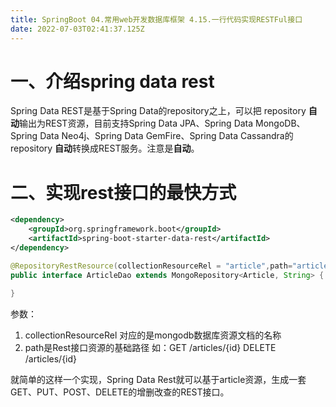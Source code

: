 ```yaml
---
title: SpringBoot 04.常用web开发数据库框架 4.15.一行代码实现RESTFul接口
date: 2022-07-03T02:41:37.125Z
---
```

# 一、介绍spring data rest

Spring Data REST是基于Spring Data的repository之上，可以把 repository **自动**输出为REST资源，目前支持Spring Data JPA、Spring Data MongoDB、Spring Data Neo4j、Spring Data GemFire、Spring Data Cassandra的 repository **自动**转换成REST服务。注意是**自动**。

# 二、实现rest接口的最快方式

```xml
<dependency> 
    <groupId>org.springframework.boot</groupId> 
    <artifactId>spring-boot-starter-data-rest</artifactId> 
</dependency>
```

```java
@RepositoryRestResource(collectionResourceRel = "article",path="articles")
public interface ArticleDao extends MongoRepository<Article, String> {

}
```



参数：

1. collectionResourceRel 对应的是mongodb数据库资源文档的名称
2. path是Rest接口资源的基础路径
   如：GET /articles/{id}
   DELETE /articles/{id}

就简单的这样一个实现，Spring Data Rest就可以基于article资源，生成一套GET、PUT、POST、DELETE的增删改查的REST接口。